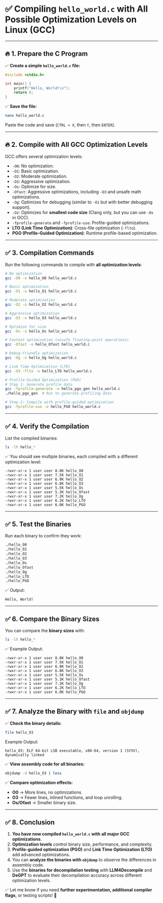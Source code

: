 
# ✅ Compiling `hello_world.c` with All Possible Optimization Levels on Linux (GCC)

---

## 🔥 1. Prepare the C Program

✅ **Create a simple `hello_world.c` file:**
```c
#include <stdio.h>

int main() {
    printf("Hello, World!\n");
    return 0;
}
```

✅ **Save the file:**
```bash
nano hello_world.c
```
Paste the code and save (`CTRL + X`, then `Y`, then `ENTER`).

---

## 🔥 2. Compile with All GCC Optimization Levels

GCC offers several optimization levels:
- `-O0`: No optimization.  
- `-O1`: Basic optimization.  
- `-O2`: Moderate optimization.  
- `-O3`: Aggressive optimization.  
- `-Os`: Optimize for size.  
- `-Ofast`: Aggressive optimizations, including `-O3` and unsafe math optimizations.  
- `-Og`: Optimizes for debugging (similar to `-O1` but with better debugging support).  
- `-Oz`: Optimizes for **smallest code size** (Clang only, but you can use `-Os` in GCC).  
- `-fprofile-generate` and `-fprofile-use`: Profile-guided optimizations.  
- **LTO (Link Time Optimization)**: Cross-file optimization (`-flto`).  
- **PGO (Profile-Guided Optimization)**: Runtime profile-based optimization.  

---

## ✅ 3. Compilation Commands

Run the following commands to compile with **all optimization levels**:

```bash
# No optimization
gcc -O0 -o hello_O0 hello_world.c

# Basic optimization
gcc -O1 -o hello_O1 hello_world.c

# Moderate optimization
gcc -O2 -o hello_O2 hello_world.c

# Aggressive optimization
gcc -O3 -o hello_O3 hello_world.c

# Optimize for size
gcc -Os -o hello_Os hello_world.c

# Fastest optimization (unsafe floating-point operations)
gcc -Ofast -o hello_Ofast hello_world.c

# Debug-friendly optimization
gcc -Og -o hello_Og hello_world.c

# Link Time Optimization (LTO)
gcc -O3 -flto -o hello_LTO hello_world.c

# Profile-Guided Optimization (PGO)
# Step 1: Generate profile data
gcc -fprofile-generate -o hello_pgo_gen hello_world.c
./hello_pgo_gen  # Run to generate profiling data

# Step 2: Compile with profile-guided optimization
gcc -fprofile-use -o hello_PGO hello_world.c
```

---

## ✅ 4. Verify the Compilation
List the compiled binaries:
```bash
ls -lh hello_*
```

✅ You should see multiple binaries, each compiled with a different optimization level:
```
-rwxr-xr-x 1 user user 8.0K hello_O0  
-rwxr-xr-x 1 user user 7.5K hello_O1  
-rwxr-xr-x 1 user user 6.9K hello_O2  
-rwxr-xr-x 1 user user 6.8K hello_O3  
-rwxr-xr-x 1 user user 5.5K hello_Os  
-rwxr-xr-x 1 user user 5.3K hello_Ofast  
-rwxr-xr-x 1 user user 7.2K hello_Og  
-rwxr-xr-x 1 user user 6.2K hello_LTO  
-rwxr-xr-x 1 user user 6.0K hello_PGO  
```

---

## ✅ 5. Test the Binaries
Run each binary to confirm they work:
```bash
./hello_O0
./hello_O1
./hello_O2
./hello_O3
./hello_Os
./hello_Ofast
./hello_Og
./hello_LTO
./hello_PGO
```

✅ Output:
```
Hello, World!
```

---

## ✅ 6. Compare the Binary Sizes
You can compare the **binary sizes** with:
```bash
ls -lh hello_*
```

✅ Example Output:
```
-rwxr-xr-x 1 user user 8.0K hello_O0  
-rwxr-xr-x 1 user user 7.5K hello_O1  
-rwxr-xr-x 1 user user 6.9K hello_O2  
-rwxr-xr-x 1 user user 6.8K hello_O3  
-rwxr-xr-x 1 user user 5.5K hello_Os  
-rwxr-xr-x 1 user user 5.3K hello_Ofast  
-rwxr-xr-x 1 user user 7.2K hello_Og  
-rwxr-xr-x 1 user user 6.2K hello_LTO  
-rwxr-xr-x 1 user user 6.0K hello_PGO  
```

---

## ✅ 7. Analyze the Binary with `file` and `objdump`

✅ **Check the binary details:**
```bash
file hello_O3
```
Example Output:
```
hello_O3: ELF 64-bit LSB executable, x86-64, version 1 (SYSV), dynamically linked
```

✅ **View assembly code for all binaries:**
```bash
objdump -d hello_O3 | less
```

✅ **Compare optimization effects:**
- **O0** → More lines, no optimizations.  
- **O3** → Fewer lines, inlined functions, and loop unrolling.  
- **Os/Ofast** → Smaller binary size.  

---

## ✅ 8. Conclusion
1. **You have now compiled `hello_world.c` with all major GCC optimizations**.  
2. **Optimization levels** control binary size, performance, and complexity.  
3. **Profile-guided optimization (PGO)** and **Link Time Optimization (LTO)** add advanced optimizations.  
4. You can **analyze the binaries with `objdump`** to observe the differences in assembly code.  
5. Use the **binaries for decompilation testing** with **LLM4Decompile** and **DeGPT** to evaluate their decompilation accuracy across different optimization levels.  

✅ Let me know if you need **further experimentation, additional compiler flags**, or testing scripts! 🚀
